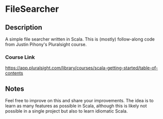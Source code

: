 # FileSearcher

## Description
A simple file searcher written in Scala.  This is (mostly) follow-along code from Justin Pihony's Pluralsight course.

### Course Link
https://app.pluralsight.com/library/courses/scala-getting-started/table-of-contents

## Notes
Feel free to improve on this and share your improvements.  The idea is to learn as many features as possible in Scala, although this is likely not possible in a single project but also to learn idiomatic Scala.


